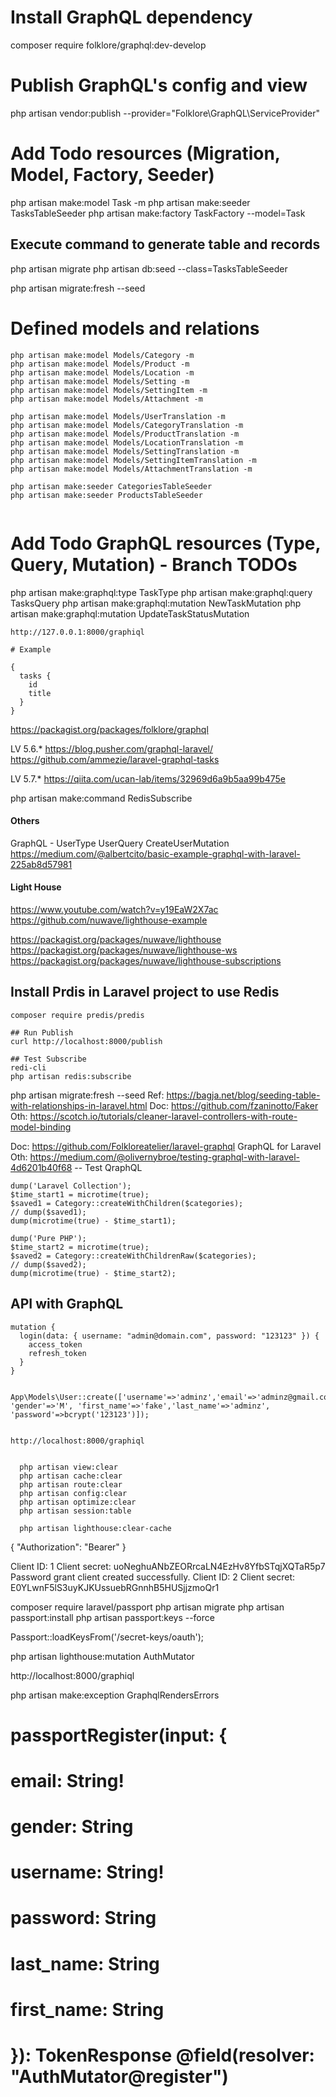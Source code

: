 # Install GraphQL dependency

composer require folklore/graphql:dev-develop

# Publish GraphQL's config and view

php artisan vendor:publish --provider="Folklore\GraphQL\ServiceProvider"

# Add Todo resources (Migration, Model, Factory, Seeder)

php artisan make:model Task -m
php artisan make:seeder TasksTableSeeder
php artisan make:factory TaskFactory --model=Task

## Execute command to generate table and records

php artisan migrate
php artisan db:seed --class=TasksTableSeeder

php artisan migrate:fresh --seed

# Defined models and relations

```shell=
php artisan make:model Models/Category -m
php artisan make:model Models/Product -m
php artisan make:model Models/Location -m
php artisan make:model Models/Setting -m
php artisan make:model Models/SettingItem -m
php artisan make:model Models/Attachment -m

php artisan make:model Models/UserTranslation -m
php artisan make:model Models/CategoryTranslation -m
php artisan make:model Models/ProductTranslation -m
php artisan make:model Models/LocationTranslation -m
php artisan make:model Models/SettingTranslation -m
php artisan make:model Models/SettingItemTranslation -m
php artisan make:model Models/AttachmentTranslation -m

php artisan make:seeder CategoriesTableSeeder
php artisan make:seeder ProductsTableSeeder


```

# Add Todo GraphQL resources (Type, Query, Mutation) - Branch TODOs

php artisan make:graphql:type TaskType
php artisan make:graphql:query TasksQuery
php artisan make:graphql:mutation NewTaskMutation
php artisan make:graphql:mutation UpdateTaskStatusMutation

```
http://127.0.0.1:8000/graphiql

# Example

{
  tasks {
    id
    title
  }
}

```

https://packagist.org/packages/folklore/graphql

LV 5.6.\*
https://blog.pusher.com/graphql-laravel/
https://github.com/ammezie/laravel-graphql-tasks

LV 5.7.\*
https://qiita.com/ucan-lab/items/32969d6a9b5aa99b475e

php artisan make:command RedisSubscribe

#### Others

GraphQL - UserType UserQuery CreateUserMutation
https://medium.com/@albertcito/basic-example-graphql-with-laravel-225ab8d57981

#### Light House

https://www.youtube.com/watch?v=y19EaW2X7ac
https://github.com/nuwave/lighthouse-example

https://packagist.org/packages/nuwave/lighthouse
https://packagist.org/packages/nuwave/lighthouse-ws
https://packagist.org/packages/nuwave/lighthouse-subscriptions

## Install Prdis in Laravel project to use Redis

```shell=
composer require predis/predis

## Run Publish
curl http://localhost:8000/publish

## Test Subscribe
redi-cli
php artisan redis:subscribe
```

php artisan migrate:fresh --seed
Ref: https://bagja.net/blog/seeding-table-with-relationships-in-laravel.html
Doc: https://github.com/fzaninotto/Faker
Oth: https://scotch.io/tutorials/cleaner-laravel-controllers-with-route-model-binding

Doc: https://github.com/Folkloreatelier/laravel-graphql GraphQL for Laravel
Oth: https://medium.com/@olivernybroe/testing-graphql-with-laravel-4d6201b40f68 -- Test QraphQL

```
dump('Laravel Collection');
$time_start1 = microtime(true);
$saved1 = Category::createWithChildren($categories);
// dump($saved1);
dump(microtime(true) - $time_start1);

dump('Pure PHP');
$time_start2 = microtime(true);
$saved2 = Category::createWithChildrenRaw($categories);
// dump($saved2);
dump(microtime(true) - $time_start2);
```

## API with GraphQL

```
mutation {
  login(data: { username: "admin@domain.com", password: "123123" }) {
    access_token
    refresh_token
  }
}


App\Models\User::create(['username'=>'adminz','email'=>'adminz@gmail.com', 'gender'=>'M', 'first_name'=>'fake','last_name'=>'adminz', 'password'=>bcrypt('123123')]);


http://localhost:8000/graphiql


  php artisan view:clear
  php artisan cache:clear
  php artisan route:clear
  php artisan config:clear
  php artisan optimize:clear
  php artisan session:table

  php artisan lighthouse:clear-cache
```

{
"Authorization": "Bearer"
}



Client ID: 1
Client secret: uoNeghuANbZEORrcaLN4EzHv8YfbSTqjXQTaR5p7
Password grant client created successfully.
Client ID: 2
Client secret: E0YLwnF5lS3uyKJKUssuebRGnnhB5HUSjjzmoQr1


composer require laravel/passport
php artisan migrate
php artisan passport:install
php artisan passport:keys --force

Passport::loadKeysFrom('/secret-keys/oauth');

php artisan lighthouse:mutation AuthMutator

http://localhost:8000/graphiql

php artisan make:exception GraphqlRendersErrors

# passportRegister(input: {
#     email: String!
#     gender: String
#     username: String!
#     password: String
#     last_name: String
#     first_name: String
# }): TokenResponse @field(resolver: "AuthMutator@register")
